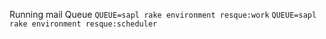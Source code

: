 Running mail Queue
    `QUEUE=sapl rake environment resque:work`
    `QUEUE=sapl rake environment resque:scheduler`
    
